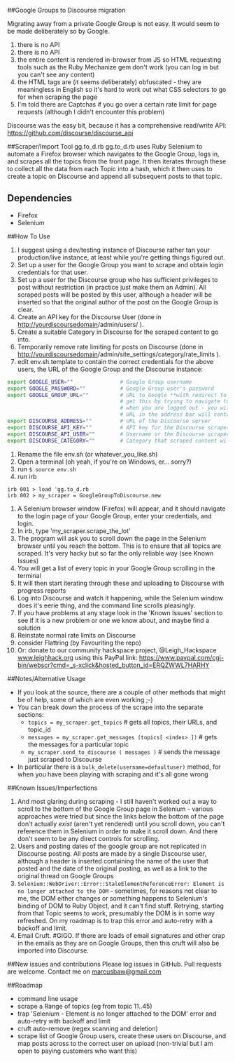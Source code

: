 ##Google Groups to Discourse migration

Migrating away from a private Google Group is not easy. It would seem to be made deliberately so by Google.

1. there is no API
2. there is no API
3. the entire content is rendered in-browser from JS so HTML requesting tools such as the Ruby Mechanize gem don't work (you can log in but you can't see any content)
4. the HTML tags are (it seems deliberately) obfuscated - they are meaningless in English so it's hard to work out what CSS selectors to go for when scraping the page
5. I'm told there are Captchas if you go over a certain rate limit for page requests (although I didn't encounter this problem)

Discourse was the easy bit, because it has a comprehensive read/write API: https://github.com/discourse/discourse_api

##Scraper/Import Tool gg.to_d.rb
gg.to_d.rb uses Ruby Selenium to automate a Firefox browser which navigates to the Google Group, logs in, and scrapes all the topics from the front page. It then iterates through these to collect all the data from each Topic into a hash, which it then uses to create a topic on Discourse and append all subsequent posts to that topic.

## Dependencies
* Firefox
* Selenium

##How To Use
1. I suggest using a dev/testing instance of Discourse rather tan your production/live instance, at least while you're getting things figured out.
1. Set up a user for the Google Group you want to scrape and obtain login credentials for that user.
1. Set up a user for the Discourse group who has sufficient privileges to post without restriction (in practice just make them an Admin). All scraped posts will be posted by this user, although a header will be inserted so that the original author of the post on the Google Group is clear.
1. Create an API key for the Discourse User (done in <http://yourdiscoursedomain>/admin/users/<username> ).
1. Create a suitable Category in Discourse for the scraped content to go into.
1. Temporarily remove rate limiting for posts on Discourse (done in <http://yourdiscoursedomain>/admin/site_settings/category/rate_limits ).
1. edit env.sh.template to contain the correct credentials for the above users, the URL of the Google Group and the Discourse instance:

```bash
export GOOGLE_USER=""               # Google Group username 
export GOOGLE_PASSWORD=""           # Google Group user's password
export GOOGLE_GROUP_URL=""          # URL to Google **with redirect to the Google Group appended**
                                    # get this by trying to navigate to the Google Group
                                    # when you are logged out - you will be taken to the login page, but the 
                                    # URL in the address bar will contain the redirect URL as well. C&P this.
export DISCOURSE_ADDRESS=""         # URL of the Discourse server
export DISCOURSE_API_KEY=""         # API key for the Discourse scraper user
export DISCOURSE_API_USER=""        # Username or the Discourse scraper user
export DISCOURSE_CATEGORY=""        # Category that scraped content will go into

```
1. Rename the file env.sh (or whatever_you_like.sh)
1. Open a terminal (oh yeah, if you're on Windows, er... sorry?)
1. run `$ source env.sh`
1. run irb
```
irb 001 > load 'gg.to_d.rb
irb 002 > my_scraper = GoogleGroupToDiscourse.new
```
1. A Selenium browser window (Firefox) will appear, and it should navigate to the login page of your Google Group, enter your credentials, and login.
1. In irb, type 'my_scraper.scrape_the_lot'
1. The program will ask you to scroll down the page in the Selenium browser until you reach the bottom. This is to ensure that all topics are scraped. It's very hacky but so far the only reliable way (see Known Issues)
1. You will get a list of every topic in your Google Group scrolling in the terminal
1. It will then start iterating through these and uploading to Discourse with progress reports
1. Log into Discourse and watch it happening, while the Selenium window does it's eerie thing, and the command line scrolls pleasingly.
1. If you have problems at any stage look in the 'Known Issues' section to see if it is a new problem or one we know about, and maybe find a solution
1. Reinstate normal rate limits on Discourse
1. consider Flattring (by Favouriting the repo)
1. Or: donate to our community hackspace project, @Leigh_Hackspace www.leighhack.org using this PayPal link: https://www.paypal.com/cgi-bin/webscr?cmd=_s-xclick&hosted_button_id=ERQZWWL7HARHY

##Notes/Alternative Usage
* If you look at the source, there are a couple of other methods that might be of help, some of which are even working ;-)
* You can break down the process of the scrape into the separate sections:
  * `topics = my_scraper.get_topics`                            # gets all topics, their URLs, and topic_id
  * `messages = my_scraper.get_messages (topics[ <index> ])`    # gets the messages for a particular topic
  * `my_scraper.send_to_discourse ( messages )`                 # sends the message just scraped to Discourse
* In particular there is a `bulk_delete(username=defaultuser)` method, for when you have been playing with scraping and it's all gone wrong

##Known Issues/Imperfections
1. And most glaring during scraping - I still haven't worked out a way to scroll to the bottom of the Google Group page in Selenium - various approaches were tried but since the links below the bottom of the page don't actually *exist* (aren't yet rendered) until you scroll down, you can't reference them in Selenium in order to make it scroll down. And there don't seem to be any direct controls for scrolling.
1. Users and posting dates of the google group are not replicated in Discourse posting. All posts are made by a single Discourse user, although a header is inserted containing the name of the user that posted and the date of the original posting, as well as a link to the original thread on Google Groups
1. `Selenium::WebDriver::Error::StaleElementReferenceError: Element is no longer attached to the DOM` - sometimes, for reasons not clear to me, the DOM either changes or something happens to Selenium's binding of DOM to Ruby Object, and it can't find stuff. Retrying, starting from that Topic seems to work, presumably the DOM is in some way refreshed. On my roadmap is to trap this error and auto-retry with a backoff and limit.
1. Email Cruft. \#GIGO. If there are loads of email signatures and other crap in the emails as they are on Google Groups, then this cruft will also be imported into Discourse.

##New issues and contributions
Please log issues in GitHub. Pull requests are welcome.
Contact me on marcusbaw@gmail.com

##Roadmap
* command line usage
* scrape a Range of topics (eg from topic 11..45)
* trap 'Selenium - Element is no longer attached to the DOM' error and auto-retry with backoff and limit
* cruft auto-remove (regex scanning and deletion)
* scrape list of Google Group users, create these users on Discourse, and map posts across to the correct user on upload (non-trivial but I am open to paying customers who want this)
